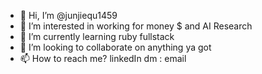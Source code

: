 - 👋 Hi, I’m @junjiequ1459
- 👀 I’m interested in working for money $ and AI Research 
- 🌱 I’m currently learning ruby fullstack 
- 💞️ I’m looking to collaborate on anything ya got
- 📫 How to reach me? linkedIn dm : email

<!---
junjiequ1459/junjiequ1459 is a ✨ special ✨ repository because its `README.md` (this file) appears on your GitHub profile.
You can click the Preview link to take a look at your changes.
--->
